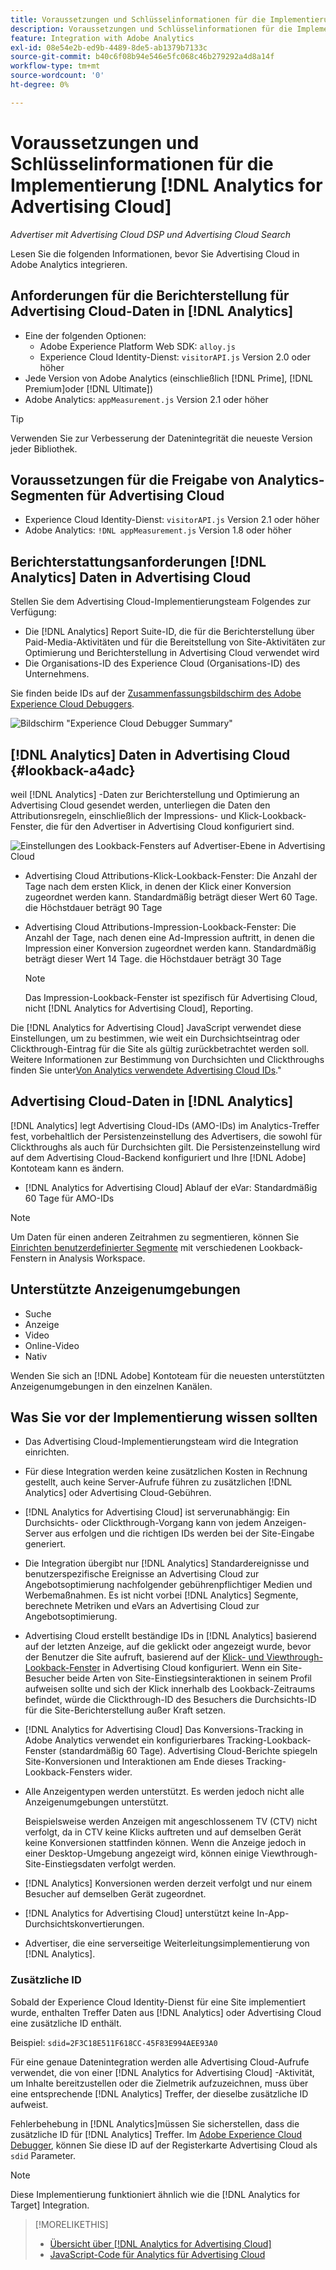 ```yaml
---
title: Voraussetzungen und Schlüsselinformationen für die Implementierung [!DNL Analytics for Advertising Cloud]
description: Voraussetzungen und Schlüsselinformationen für die Implementierung [!DNL Analytics for Advertising Cloud]
feature: Integration with Adobe Analytics
exl-id: 08e54e2b-ed9b-4489-8de5-ab1379b7133c
source-git-commit: b40c6f08b94e546e5fc068c46b279292a4d8a14f
workflow-type: tm+mt
source-wordcount: '0'
ht-degree: 0%

---
```


# Voraussetzungen und Schlüsselinformationen für die Implementierung [!DNL Analytics for Advertising Cloud]

*Advertiser mit Advertising Cloud DSP und Advertising Cloud Search*

Lesen Sie die folgenden Informationen, bevor Sie Advertising Cloud in Adobe Analytics integrieren.

## Anforderungen für die Berichterstellung für Advertising Cloud-Daten in [!DNL Analytics]

* Eine der folgenden Optionen:
   * Adobe Experience Platform Web SDK: `alloy.js`
   * Experience Cloud Identity-Dienst: `visitorAPI.js` Version 2.0 oder höher
* Jede Version von Adobe Analytics (einschließlich [!DNL Prime], [!DNL Premium]oder [!DNL Ultimate])
* Adobe Analytics: `appMeasurement.js` Version 2.1 oder höher

>[!TIP]
>
>Verwenden Sie zur Verbesserung der Datenintegrität die neueste Version jeder Bibliothek.

## Voraussetzungen für die Freigabe von Analytics-Segmenten für Advertising Cloud

* Experience Cloud Identity-Dienst: `visitorAPI.js` Version 2.1 oder höher
* Adobe Analytics: `!DNL appMeasurement.js` Version 1.8 oder höher

## Berichterstattungsanforderungen [!DNL Analytics] Daten in Advertising Cloud

Stellen Sie dem Advertising Cloud-Implementierungsteam Folgendes zur Verfügung:

* Die [!DNL Analytics] Report Suite-ID, die für die Berichterstellung über Paid-Media-Aktivitäten und für die Bereitstellung von Site-Aktivitäten zur Optimierung und Berichterstellung in Advertising Cloud verwendet wird
* Die Organisations-ID des Experience Cloud (Organisations-ID) des Unternehmens.

Sie finden beide IDs auf der [Zusammenfassungsbildschirm des Adobe Experience Cloud Debuggers](https://experienceleague.adobe.com/docs/debugger/using/run-debugger.html).

![Bildschirm &quot;Experience Cloud Debugger Summary&quot;](/help/integrations/assets/a4adc-debugger-summary.png)

## [!DNL Analytics] Daten in Advertising Cloud {#lookback-a4adc}

weil [!DNL Analytics] -Daten zur Berichterstellung und Optimierung an Advertising Cloud gesendet werden, unterliegen die Daten den Attributionsregeln, einschließlich der Impressions- und Klick-Lookback-Fenster, die für den Advertiser in Advertising Cloud konfiguriert sind.

![Einstellungen des Lookback-Fensters auf Advertiser-Ebene in Advertising Cloud](/help/integrations/assets/a4adc-lookbacks.png)

* Advertising Cloud Attributions-Klick-Lookback-Fenster: Die Anzahl der Tage nach dem ersten Klick, in denen der Klick einer Konversion zugeordnet werden kann. Standardmäßig beträgt dieser Wert 60 Tage. die Höchstdauer beträgt 90 Tage
* Advertising Cloud Attributions-Impression-Lookback-Fenster: Die Anzahl der Tage, nach denen eine Ad-Impression auftritt, in denen die Impression einer Konversion zugeordnet werden kann. Standardmäßig beträgt dieser Wert 14 Tage. die Höchstdauer beträgt 30 Tage

   >[!NOTE]
   >
   > Das Impression-Lookback-Fenster ist spezifisch für Advertising Cloud, nicht [!DNL Analytics for Advertising Cloud], Reporting.

Die [!DNL Analytics for Advertising Cloud] JavaScript verwendet diese Einstellungen, um zu bestimmen, wie weit ein Durchsichtseintrag oder Clickthrough-Eintrag für die Site als gültig zurückbetrachtet werden soll. Weitere Informationen zur Bestimmung von Durchsichten und Clickthroughs finden Sie unter[Von Analytics verwendete Advertising Cloud IDs](ids.md).&quot;

## Advertising Cloud-Daten in [!DNL Analytics]

[!DNL Analytics] legt Advertising Cloud-IDs (AMO-IDs) im Analytics-Treffer fest, vorbehaltlich der Persistenzeinstellung des Advertisers, die sowohl für Clickthroughs als auch für Durchsichten gilt. Die Persistenzeinstellung wird auf dem Advertising Cloud-Backend konfiguriert und Ihre [!DNL Adobe] Kontoteam kann es ändern.

* [!DNL Analytics for Advertising Cloud] Ablauf der eVar: Standardmäßig 60 Tage für AMO-IDs

>[!NOTE]
>
>Um Daten für einen anderen Zeitrahmen zu segmentieren, können Sie [Einrichten benutzerdefinierter Segmente](https://experienceleague.adobe.com/docs/analytics/components/segmentation/segmentation-workflow/seg-build.html) mit verschiedenen Lookback-Fenstern in Analysis Workspace.

## Unterstützte Anzeigenumgebungen

* Suche
* Anzeige
* Video
* Online-Video
* Nativ

Wenden Sie sich an [!DNL Adobe] Kontoteam für die neuesten unterstützten Anzeigenumgebungen in den einzelnen Kanälen.

## Was Sie vor der Implementierung wissen sollten

* Das Advertising Cloud-Implementierungsteam wird die Integration einrichten.

* Für diese Integration werden keine zusätzlichen Kosten in Rechnung gestellt, auch keine Server-Aufrufe führen zu zusätzlichen [!DNL Analytics] oder Advertising Cloud-Gebühren.

* [!DNL Analytics for Advertising Cloud] ist serverunabhängig: Ein Durchsichts- oder Clickthrough-Vorgang kann von jedem Anzeigen-Server aus erfolgen und die richtigen IDs werden bei der Site-Eingabe generiert.

* Die Integration übergibt nur [!DNL Analytics] Standardereignisse und benutzerspezifische Ereignisse an Advertising Cloud zur Angebotsoptimierung nachfolgender gebührenpflichtiger Medien und Werbemaßnahmen. Es ist nicht vorbei [!DNL Analytics] Segmente, berechnete Metriken und eVars an Advertising Cloud zur Angebotsoptimierung.

* Advertising Cloud erstellt beständige IDs in [!DNL Analytics] basierend auf der letzten Anzeige, auf die geklickt oder angezeigt wurde, bevor der Benutzer die Site aufruft, basierend auf der [Klick- und Viewthrough-Lookback-Fenster](#lookback-a4adc) in Advertising Cloud konfiguriert. Wenn ein Site-Besucher beide Arten von Site-Einstiegsinteraktionen in seinem Profil aufweisen sollte und sich der Klick innerhalb des Lookback-Zeitraums befindet, würde die Clickthrough-ID des Besuchers die Durchsichts-ID für die Site-Berichterstellung außer Kraft setzen.

* [!DNL Analytics for Advertising Cloud] Das Konversions-Tracking in Adobe Analytics verwendet ein konfigurierbares Tracking-Lookback-Fenster (standardmäßig 60 Tage). Advertising Cloud-Berichte spiegeln Site-Konversionen und Interaktionen am Ende dieses Tracking-Lookback-Fensters wider.

* Alle Anzeigentypen werden unterstützt. Es werden jedoch nicht alle Anzeigenumgebungen unterstützt.

   Beispielsweise werden Anzeigen mit angeschlossenem TV (CTV) nicht verfolgt, da in CTV keine Klicks auftreten und auf demselben Gerät keine Konversionen stattfinden können. Wenn die Anzeige jedoch in einer Desktop-Umgebung angezeigt wird, können einige Viewthrough-Site-Einstiegsdaten verfolgt werden.

* [!DNL Analytics] Konversionen werden derzeit verfolgt und nur einem Besucher auf demselben Gerät zugeordnet.

* [!DNL Analytics for Advertising Cloud] unterstützt keine In-App-Durchsichtskonvertierungen.

* Advertiser, die eine serverseitige Weiterleitungsimplementierung von [!DNL Analytics].

### Zusätzliche ID

Sobald der Experience Cloud Identity-Dienst für eine Site implementiert wurde, enthalten Treffer Daten aus [!DNL Analytics] oder Advertising Cloud eine zusätzliche ID enthält.

Beispiel: `sdid=2F3C18E511F618CC-45F83E994AEE93A0`

Für eine genaue Datenintegration werden alle Advertising Cloud-Aufrufe verwendet, die von einer [!DNL Analytics for Advertising Cloud] -Aktivität, um Inhalte bereitzustellen oder die Zielmetrik aufzuzeichnen, muss über eine entsprechende [!DNL Analytics] Treffer, der dieselbe zusätzliche ID aufweist.

Fehlerbehebung in [!DNL Analytics]müssen Sie sicherstellen, dass die zusätzliche ID für [!DNL Analytics] Treffer. Im [Adobe Experience Cloud Debugger](https://experienceleague.adobe.com/docs/debugger/using/experience-cloud-debugger.html), können Sie diese ID auf der Registerkarte Advertising Cloud als `sdid` Parameter.

>[!NOTE]
>
> Diese Implementierung funktioniert ähnlich wie die [!DNL Analytics for Target] Integration.

>[!MORELIKETHIS]
>
>* [Übersicht über [!DNL Analytics for Advertising Cloud]](overview.md)
>* [JavaScript-Code für Analytics für Advertising Cloud](/help/integrations/analytics/javascript.md)

